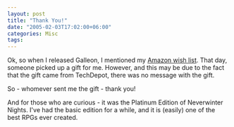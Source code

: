 ```yaml
---
layout: post
title: "Thank You!"
date: "2005-02-03T17:02:00+06:00"
categories: Misc 
tags: 
---
```


Ok, so when I released Galleon, I mentioned my <a href="http://www.amazon.com/o/registry/2TCL1D08EZEYE">Amazon wish list</a>. That day, someone picked up a gift for me. However, and this may be due to the fact that the gift came from TechDepot, there was no message with the gift.

So - whomever sent me the gift - thank you!

And for those who are curious - it was the Platinum Edition of Neverwinter Nights. I've had the basic edition for a while, and it is (easily) one of the best RPGs ever created.